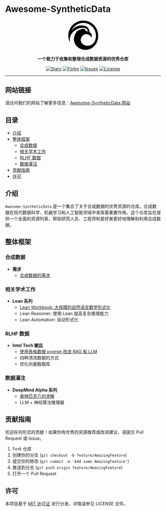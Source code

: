 # Awesome-SyntheticData

<div align="center">
  <img src="./logo.png" alt="Awesome-SyntheticData Logo" width="100">
</div>

<p align="center">
  <strong>一个致力于收集和整理合成数据资源的优秀仓库</strong>
</p>

<p align="center">
  <a href="https://github.com/Joining-AI/Awesome-SyntheticData/stargazers"><img src="https://img.shields.io/github/stars/Joining-AI/Awesome-SyntheticData" alt="Stars"></a>
  <a href="https://github.com/Joining-AI/Awesome-SyntheticData/network/members"><img src="https://img.shields.io/github/forks/Joining-AI/Awesome-SyntheticData" alt="Forks"></a>
  <a href="https://github.com/Joining-AI/Awesome-SyntheticData/issues"><img src="https://img.shields.io/github/issues/Joining-AI/Awesome-SyntheticData" alt="Issues"></a>
  <a href="https://github.com/Joining-AI/Awesome-SyntheticData/blob/main/LICENSE"><img src="https://img.shields.io/github/license/Joining-AI/Awesome-SyntheticData" alt="License"></a>
</p>

---
## 网站链接

请访问我们的网站了解更多信息：[Awesome-SyntheticData 网站](https://joining-ai.github.io/Awesome-SyntheticData/)

## 目录

- [介绍](#介绍)
- [整体框架](#整体框架)
  - [合成数据](#合成数据)
  - [相关学术工作](#相关学术工作)
  - [RLHF 数据](#rlhf-数据)
  - [数据灌注](#数据灌注)
- [贡献指南](#贡献指南)
- [许可](#许可)

## 介绍

`Awesome-SyntheticData` 是一个集合了关于合成数据的优秀资源的仓库。合成数据在现代数据科学、机器学习和人工智能领域中发挥着重要作用。这个仓库旨在提供一个全面的资源列表，帮助研究人员、工程师和爱好者更好地理解和利用合成数据。

## 整体框架

### 合成数据

- **需求**
  - [合成数据的需求](https://joining-ai.github.io/Awesome-SyntheticData/Synthetic_Data_demand_1.html)

### 相关学术工作

- **Lean 系列**
  - [Lean Workbook: 大规模的自然语言数学形式化](https://joining-ai.github.io/Awesome-SyntheticData/Lean01Workbook.html)
  - Lean Reasoner: 使用 Lean 提高复杂推理能力
  - Lean Automation: 自动形式化

### RLHF 数据

- **Intel Tech 搬运**
  - [使用表格数据 prompt 改进 RAG 和 LLM](https://joining-ai.github.io/Awesome-SyntheticData/RLHF_Data_intel_01.html)
  - 四种清洗数据的方式
  - 优化向量数据库

### 数据灌注

- **DeepMind Alpha 系列**
  - [奥林匹克几何求解](https://joining-ai.github.io/Awesome-SyntheticData/AlphaGeometry.html)
  - LLM + 神经算法推理器

## 贡献指南

欢迎任何形式的贡献！如果你有优秀的资源推荐或改进建议，请提交 Pull Request 或 Issue。

1. Fork 仓库
2. 创建你的分支 (`git checkout -b feature/AmazingFeature`)
3. 提交你的修改 (`git commit -m 'Add some AmazingFeature'`)
4. 推送到分支 (`git push origin feature/AmazingFeature`)
5. 打开一个 Pull Request

## 许可

本项目基于 [MIT 许可证](https://github.com/Joining-AI/Awesome-SyntheticData/blob/main/LICENSE) 进行分发。详情请参见 LICENSE 文件。
